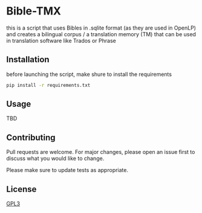 # Bible-TMX

this is a script that uses Bibles in .sqlite format (as they are used in OpenLP) and creates a bilingual corpus / a translation memory (TM) that can be used in translation software like Trados or Phrase

## Installation

before launching the script, make shure to install the requirements

```bash
pip install -r requirements.txt
```

## Usage

TBD

## Contributing

Pull requests are welcome. For major changes, please open an issue first
to discuss what you would like to change.

Please make sure to update tests as appropriate.

## License

[GPL3](https://choosealicense.com/licenses/gpl-3.0/)